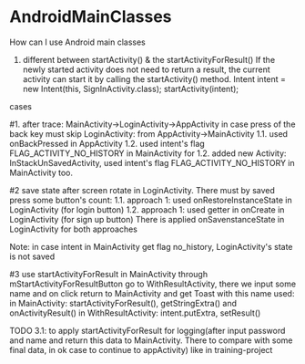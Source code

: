 # AndroidMainClasses
How can I use Android main classes

1. different between startActivity() & the startActivityForResult()
If the newly started activity does not need to return a result, the current activity can start it by calling the startActivity() method.
    Intent intent = new Intent(this, SignInActivity.class);
    startActivity(intent);


cases

#1. after trace: MainActivity->LoginActivity->AppActivity
 in case press of the back key must skip LoginActivity: from AppActivity->MainActivity
 1.1. used onBackPressed in AppActivity
 1.2. used intent's flag FLAG_ACTIVITY_NO_HISTORY in MainActivity
 for 1.2. added new Activity: InStackUnSavedActivity, used intent's flag FLAG_ACTIVITY_NO_HISTORY in MainActivity too.

#2 save state after screen rotate in  LoginActivity. There must by saved press some button's count:
1.1. approach 1: used onRestoreInstanceState in LoginActivity (for login button)
1.2. approach 1: used getter in onCreate in LoginActivity (for sign up button)
There is applied onSavenstanceState in LoginActivity for both approaches

Note: in case intent in MainActivity get flag no_history, LoginActivity's state is not saved

#3 use startActivityForResult
in MainActivity through  mStartActivityForResultButton go to WithResultActivity,
there we input some name and on click return to  MainActivity and get Toast with this name
used:   in MainActivity: startActivityForResult(), getStringExtra() and onActivityResult()
        in WithResultActivity: intent.putExtra, setResult()

TODO 3.1: to apply startActivityForResult for logging(after input password and name and return this data to MainActivity. There to compare with some final data, in ok case to continue to appActivity)
like in training-project